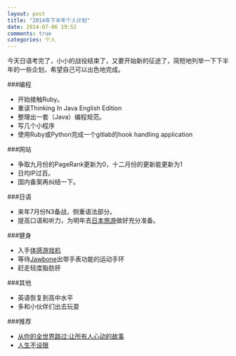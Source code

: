 ```yaml
---
layout: post
title: "2014年下半年个人计划"
date: 2014-07-06 19:52
comments: true
categories: 个人
---
```

今天日语考完了，小小的战役结束了，又要开始新的征途了，简短地列举一下下半年的一些企划，希望自己可以出色地完成。
<!--more-->
###编程
  * 开始接触Ruby。
  * 重读Thinking In Java English Edition
  * 整理出一套（Java）编程规范。
  * 写几个小程序
  * 使用Ruby或Python完成一个gitlab的hook handling application

###网站
  * 争取九月份的PageRank更新为0，十二月份的更新能更新为1
  * 日均IP过百。
  * 国内备案再纠结一下。

###日语
  * 来年7月份N3备战，侧重语法部分。
  * 提高口语和听力，为明年去[日本旅游](http://s.click.taobao.com/t?e=m%3D2%26s%3D6Etpwg48abQcQipKwQzePCperVdZeJviEViQ0P1Vf2kguMN8XjClAqwL8unqugPRHjbpQvOKwqe3V2HVNDCdH26MJPhEQyRFQ05uJXRCiiJptN6IU7yann7uq6sLYIqu0Q7QOybCaQy9AmARIwX9K9E0MBlxnM%2FDnaYpFBIfC%2F2orLd93QuCUMYOae24fhW0)做好充分准备。

###健身
  * 入手[体感游戏机](http://s.click.taobao.com/t?e=m%3D2%26s%3DYqRO1Rfaov0cQipKwQzePOeEDrYVVa64Qih%2F7PxfOKS5VBFTL4hn2X7BOnX0umzUYFMBzHxYoCPM3gYQjCL89qULerPwKfMIwRKDNIG1Ob7cAkcj9pZG3swMHV%2FCenxVQc4fM4SkruX%2BecaeU0a94sYOae24fhW0)
  * 等待[Jawbone](http://s.click.taobao.com/t?e=m%3D2%26s%3Dgfeo3wcnPH8cQipKwQzePOeEDrYVVa64pRe%2F8jaAHci5VBFTL4hn2eMqusjMz17QWI6w0dMGH8jM3gYQjCL89qULerPwKfMIwRKDNIG1Ob6y2Vs1pknHGcBk7iRDybkBz7O1rkTgVscnrdBi55e3wSGFCzYOOqAQ)出带手表功能的运动手环
  * 赶走轻度脂肪肝

###其他
  * 英语恢复到高中水平
  * 多和小伙伴们出去玩耍

###推荐
  * <a href="http://www.amazon.cn/gp/product/B00FXONTU6/ref=as_li_tf_tl?ie=UTF8&camp=536&creative=3200&creativeASIN=B00FXONTU6&linkCode=as2&tag=droidyue-23">从你的全世界路过:让所有人心动的故事</a><img src="http://ir-cn.amazon-adsystem.com/e/ir?t=droidyue-23&l=as2&o=28&a=B00FXONTU6" width="1" height="1" border="0" alt="" style="border:none !important; margin:0px !important;" />
  * <a href="http://www.amazon.cn/gp/product/B0052CDWJC/ref=as_li_tf_tl?ie=UTF8&camp=536&creative=3200&creativeASIN=B0052CDWJC&linkCode=as2&tag=droidyue-23">人生不设限</a><img src="http://ir-cn.amazon-adsystem.com/e/ir?t=droidyue-23&l=as2&o=28&a=B0052CDWJC" width="1" height="1" border="0" alt="" style="border:none !important; margin:0px !important;" />

